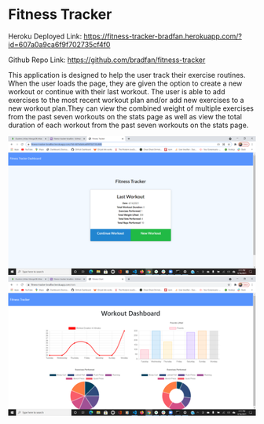 # Fitness Tracker

Heroku Deployed Link: https://fitness-tracker-bradfan.herokuapp.com/?id=607a0a9ca6f9f702735cf4f0

Github Repo Link: https://github.com/bradfan/fitness-tracker

This application is designed to help the user track their exercise routines. When the user loads the page, they are given the option to create a new workout or continue with their last workout. The user is able to add exercises to the most recent workout plan and/or add new exercises to a new workout plan.They can view the combined weight of multiple exercises from the past seven workouts on the stats page as well as view the total duration of each workout from the past seven workouts on the stats page.

![updated-portfolio](./images/tracker.png)
![updated-portfolio](./images/tracker2.png)
